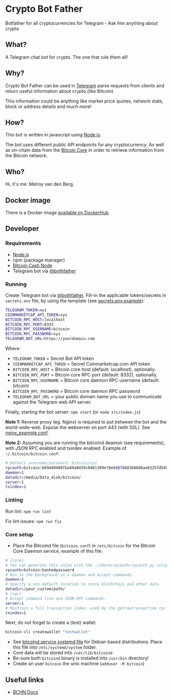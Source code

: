 # Crypto Bot Father

Botfather for all cryptocurrencies for Telegram - Ask him anything about crypto

## What?

A Telegram chat bot for crypto. The one that rule them all!

## Why?

Crypto Bot Father can be used in [Telegram](https://telegram.org/apps) parse requests from clients and return useful information about crypto (like Bitcoin).

This information could be anything like market price quotes, network stats, block or address details and much more!

## How?

This bot is written in javascript using [Node.js](https://nodejs.org/en/download/).

The bot uses different public API endpoints for any cryptocurrency. As well as on-chain data from the [Bitcoin Core](https://github.com/bitcoin/bitcoin) in order to retrieve information from the Bitcoin network.

## Who?

Hi, it's me: Melroy van den Berg.

## Docker image

There is a Docker image [available on DockerHub](https://hub.docker.com/repository/docker/danger89/crypto-bot-father).

## Developer

### Requirements

- [Node.js](https://nodejs.org/en/download/)
- npm (package manager)
- [Bitcoin Cash Node](https://gitlab.com/bitcoin-cash-node/bitcoin-cash-node)
- Telegram bot via [@bothfather](https://telegram.me/BotFather)

### Running

Create Telegram bot via [@bothfather](https://telegram.me/BotFather). Fill-in the applicable tokens/secrets in `secrets.env` file, by using the template (see [secrets.env.example](secrets.env.example)):

```sh
TELEGRAM_TOKEN=xyz
COINMARKETCAP_API_TOKEN=xyz
BITCOIN_RPC_HOST=localhost
BITCOIN_RPC_PORT=8332
BITCOIN_RPC_USERNAME=bitcoin
BITCOIN_RPC_PASSWORD=xyz
TELEGRAM_BOT_URL=https://yourdomain.com
```

Where:

- `TELEGRAM_TOKEN` = Secret Bot API token
- `COINMARKETCAP_API_TOKEN` = Secret Coinmarketcap.com API token
- `BITCOIN_RPC_HOST` = Bitcoin core host (default: localhost), optionally.
- `BITCOIN_RPC_PORT` = Bitcoin core RPC port (default: 8332), optionally.
- `BITCOIN_RPC_USERNAME` = Bitcoin core daemon RPC username (default: bitcoin)
- `BITCOIN_RPC_PASSWORD` = Bitcoin core daemon RPC password
- `TELEGRAM_BOT_URL` = your public domain name you use to communicate against the Telegram web API server.

Finally, starting the bot server: `npm start` (or `node src/index.js`)

**Note 1:** Reverse proxy (eg. Nginx) is required to put between the bot and the world-wide-web. Expose the webserver on port 443 (with SSL). See [nginx_example.conf](nginx_example.conf).

**Note 2:** Assuming you are running the bitcoind deamon (see requirements), with JSON RPC enabled and txindex enabled. Example of `~/.bitcoin/bitcoin.conf`:

```sh
# Default username/password: bitcoin/xyz
rpcauth=bitcoin:b69449980fba89a8459c0461389e78e6$87b68368b06ae8325fd5499637a9511b16763db17c877f00c50e23294fc3652b
daemon=1
datadir=/media/Data_disk/bitcoin/
server=1
txindex=1
```

### Linting

Run lint: `npm run lint`

Fix lint issues: `npm run fix`

### Core setup

- Place the Bitcoind file (`bitcoin.conf`) in `/etc/bitcoin` for the Bitcoin Core Daemon service, example of this file:

```sh
# [core]
# You can generate this value with the ./share/rpcauth/rpcauth.py script in the Bitcoin Core repository.
rpcauth=bitcoin:hashedpassword
# Run in the background as a daemon and accept commands.
daemon=1
# Specify a non-default location to store blockchain and other data.
datadir=/your_custom/path/
# [rpc]
# Accept command line and JSON-RPC commands.
server=1
# Maintain a full transaction index, used by the getrawtransaction rpc call.
txindex=1
```

Next, do not forget to create a (test) wallet:

```sh
bitcoin-cli createwallet "testwallet"
```

- See [bitcoind.service systemd file](bitcoind.service) for Debian based distributions. Place this file into `/etc/systemd/system` folder.
- Core data will be stored into `/var/lib/bitcoind`
- Be-sure both `bitcoind` binary is installed into `/usr/bin` directory!
- Create an user `bitcoin` the unix machine (`adduser -M bitcoin`)

## Useful links

- [BCHN Docs](https://docs.bitcoincashnode.org/)
